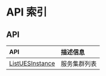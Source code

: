 # API 索引

## API

| API | 描述信息 |
|:---|:---|
|[ListUESInstance](api/ues-api/list_ues_instance)|服务集群列表|
